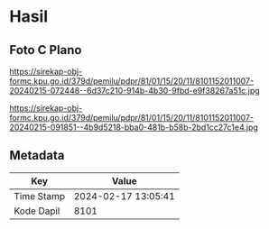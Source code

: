 # Hasil

## Foto C Plano

https://sirekap-obj-formc.kpu.go.id/379d/pemilu/pdpr/81/01/15/20/11/8101152011007-20240215-072448--6d37c210-914b-4b30-9fbd-e9f38267a51c.jpg

https://sirekap-obj-formc.kpu.go.id/379d/pemilu/pdpr/81/01/15/20/11/8101152011007-20240215-091851--4b9d5218-bba0-481b-b58b-2bd1cc27c1e4.jpg


## Metadata

| Key        | Value               |
| ---------- | ------------------- |
| Time Stamp | 2024-02-17 13:05:41 |
| Kode Dapil | 8101                |



